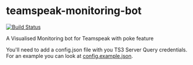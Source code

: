 # teamspeak-monitoring-bot
[![Build Status](https://cloud.drone.io/api/badges/Borsche/teamspeak-monitoring-bot/status.svg)](https://cloud.drone.io/Borsche/teamspeak-monitoring-bot)

A Visualised Monitoring bot for Teamspeak with poke feature

You'll need to add a config.json file with you TS3 Server Query credentials. For an example you can look at [config.example.json](./config.example.json).
